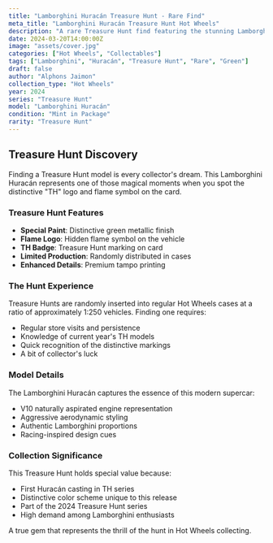 ```yaml
---
title: "Lamborghini Huracán Treasure Hunt - Rare Find"
meta_title: "Lamborghini Huracán Treasure Hunt Hot Wheels"
description: "A rare Treasure Hunt find featuring the stunning Lamborghini Huracán - one of the most sought-after pieces in the collection."
date: 2024-03-20T14:00:00Z
image: "assets/cover.jpg"
categories: ["Hot Wheels", "Collectables"]
tags: ["Lamborghini", "Huracán", "Treasure Hunt", "Rare", "Green"]
draft: false
author: "Alphons Jaimon"
collection_type: "Hot Wheels"
year: 2024
series: "Treasure Hunt"
model: "Lamborghini Huracán"
condition: "Mint in Package"
rarity: "Treasure Hunt"
---
```


## Treasure Hunt Discovery

Finding a Treasure Hunt model is every collector's dream. This Lamborghini Huracán represents one of those magical moments when you spot the distinctive "TH" logo and flame symbol on the card.

### Treasure Hunt Features

- **Special Paint**: Distinctive green metallic finish
- **Flame Logo**: Hidden flame symbol on the vehicle
- **TH Badge**: Treasure Hunt marking on card
- **Limited Production**: Randomly distributed in cases
- **Enhanced Details**: Premium tampo printing

### The Hunt Experience

Treasure Hunts are randomly inserted into regular Hot Wheels cases at a ratio of approximately 1:250 vehicles. Finding one requires:
- Regular store visits and persistence
- Knowledge of current year's TH models
- Quick recognition of the distinctive markings
- A bit of collector's luck

### Model Details

The Lamborghini Huracán captures the essence of this modern supercar:
- V10 naturally aspirated engine representation
- Aggressive aerodynamic styling
- Authentic Lamborghini proportions
- Racing-inspired design cues

### Collection Significance

This Treasure Hunt holds special value because:
- First Huracán casting in TH series
- Distinctive color scheme unique to this release
- Part of the 2024 Treasure Hunt series
- High demand among Lamborghini enthusiasts

A true gem that represents the thrill of the hunt in Hot Wheels collecting.